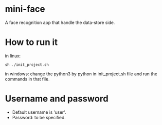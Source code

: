 # mini-face
A face recognition app that handle the data-store side.

# How to run it
in linux:
```
sh ./init_project.sh
```
in windows:
change the python3 by python in init_project.sh file and run the commands in that file.

# Username and password
* Default username is 'user'.
* Password: to be specified.
